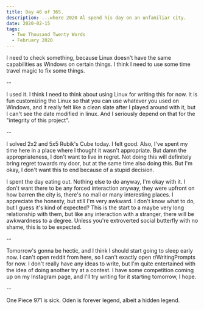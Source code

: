 ```yaml
---
title: Day 46 of 365.
description: ...where 2020 Al spend his day on an unfamiliar city.
date: 2020-02-15
tags:
  - Two Thousand Twenty Words
  - February 2020
---
```


I need to check something, because Linux doesn't have the same capabilities as Windows on certain things. I think I need to use some time travel magic to fix some things.


--

I used it. I think I need to think about using Linux for writing this for now. It is fun customizing the Linux so that you can use whatever you used on Windows, and it really felt like a clean slate after I played around with it, but I can't see the date modified in linux. And I seriously depend on that for the "integrity of this project". 


--

I solved 2x2 and 5x5 Rubik's Cube today. I felt good. Also, I've spent my time here in a place where I thought it wasn't appropriate. But damn the appropriateness, I don't want to live in regret. Not doing this will definitely bring regret towards my door, but at the same time also doing this. But I'm okay, I don't want this to end because of a stupid decision.

I spent the day eating out. Nothing else to do anyway, I'm okay with it. I don't want there to be any forced interaction anyway, they were upfront on how barren the city is, there's no mall or many interesting places. I appreciate the honesty, but still I'm very awkward. I don't know what to do, but I guess it's kind of expected? This is the start to a maybe very long relationship with them, but like any interaction with a stranger, there will be awkwardness to a degree. Unless you're extroverted social butterfly with no shame, this is to be expected.

--

Tomorrow's gonna be hectic, and I think I should start going to sleep early now. I can't open reddit from here, so I can't exactly open r/WritingPrompts for now. I don't really have any ideas to write, but I'm quite entertained with the idea of doing another try at a contest. I have some competition coming up on my Instagram page, and I'll try writing for it starting tomorrow, I hope.

--

One Piece 971 is sick. Oden is forever legend, albeit a hidden legend.